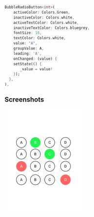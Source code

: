

```dart
BubbleRadioButton<int>(
    activeColor: Colors.Green,
    inactiveColor: Colors.white,
    activeTextColor: Colors.white,
    inactiveTextColor: Colors.bluegrey,
    fontSize: 18,
    textColor: Colors.white,
    value: "A",
    groupValue: A,
    leading: 'A',
    onChanged: (value) {
    setState(() {
       _value = value!
    });
  },
),
```

## Screenshots

<img src="https://github.com/abdulmanafpfassal/BubbleRadioButton/blob/master/screenshots/radiobutton.jpg" alt="">


